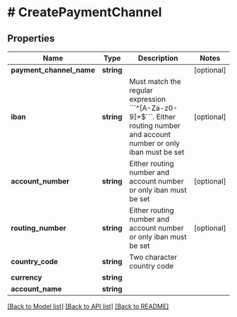 # # CreatePaymentChannel

## Properties

Name | Type | Description | Notes
------------ | ------------- | ------------- | -------------
**payment_channel_name** | **string** |  | [optional]
**iban** | **string** | Must match the regular expression &#x60;&#x60;&#x60;^[A-Za-z0-9]+$&#x60;&#x60;&#x60;. Either routing number and account number or only iban must be set | [optional]
**account_number** | **string** | Either routing number and account number or only iban must be set | [optional]
**routing_number** | **string** | Either routing number and account number or only iban must be set | [optional]
**country_code** | **string** | Two character country code |
**currency** | **string** |  |
**account_name** | **string** |  |

[[Back to Model list]](../../README.md#models) [[Back to API list]](../../README.md#endpoints) [[Back to README]](../../README.md)
